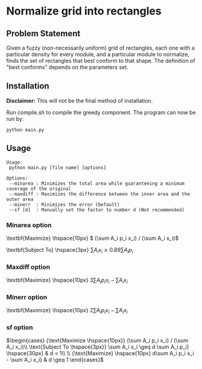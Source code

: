 # Normalize grid into rectangles

## Problem Statement

Given a fuzzy (non-necessarily uniform) grid of rectangles, each one with a particular density for every module, and a particular module to normalize, finds the set of rectangles that best conform to that shape. The definition of "best conforms" depends on the parameters set.

## Installation

**Disclaimer:** This will not be the final method of installation.

Run compile.sh to compile the greedy component. The program can now be run by:

```
python main.py
```

## Usage
```
Usage:
 python main.py [file name] [options]

Options:
 --minarea : Minimizes the total area while guaranteeing a minimum coverage of the original
 --maxdiff : Maximizes the difference between the inner area and the outer area
 --minerr  : Minimizes the error (Default)
 --sf [d]  : Manually set the factor to number d (Not recommended)
```

### Minarea option

\textbf{Maximize} \hspace{10px} $ (\sum A_i p_i x_i) / (\sum A_i x_i)$

\textbf{Subject To} \hspace{3px} $\sum A_i x_i \geq 0.89 \sum A_i p_i$

### Maxdiff option

\textbf{Maximize} \hspace{10px} $3\sum A_i p_i x_i - \sum A_i x_i$

### Minerr option

\textbf{Maximize} \hspace{10px} $2\sum A_i p_i x_i - \sum A_i x_i$

### sf option

$\begin{cases} 
{\text{Maximize \hspace{10px}}  (\sum A_i p_i x_i) / (\sum A_i x_i)\\
\text{Subject To \hspace{3px}} \sum A_i x_i \geq d \sum A_i p_i}  \hspace{30px} & d < 1\\ \\
 {\text{Maximize} \hspace{10px} d\sum A_i p_i x_i - \sum A_i x_i} & d \geq 1
\end{cases}$

